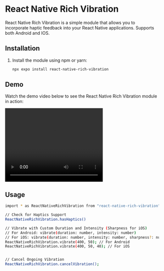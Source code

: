 # React Native Rich Vibration

React Native Rich Vibration is a simple module that allows you to incorporate haptic feedback into your React Native applications. Supports both Android and IOS.

## Installation

1. Install the module using npm or yarn:

   ```bash
   npx expo install react-native-rich-vibration
   ```

## Demo

Watch the demo video below to see the React Native Rich Vibration module in action:

<video width="320" height="240" controls>
  <source src="https://raw.githubusercontent.com/openingbracket/react-native-rich-vibration/main/example/assets/demo-video.mp4" type="video/mp4">
  Your browser does not support the video tag.
</video>

## Usage

```bash
import * as ReactNativeRichVibration from "react-native-rich-vibration";

// Check for Haptics Support
ReactNativeRichVibration.hasHaptics()

// Vibrate with Custom Duration and Intensity (Sharpness for iOS)
// For Android: vibrate(duration: number, intensity: number)
// For iOS: vibrate(duration: number, intensity: number, sharpness?: number)
ReactNativeRichVibration.vibrate(400, 50); // For Android
ReactNativeRichVibration.vibrate(400, 50, 40); // For iOS


// Cancel Ongoing Vibration
ReactNativeRichVibration.cancelVibration();
```
